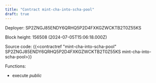 ```yaml
---
title: "Contract mint-cha-into-scha-pool"
draft: true
---
```

Deployer: SP2ZNGJ85ENDY6QRHQ5P2D4FXKGZWCKTB2T0Z55KS


 



Block height: 156508 (2024-07-05T15:06:18.000Z)

Source code: {{<contractref "mint-cha-into-scha-pool" SP2ZNGJ85ENDY6QRHQ5P2D4FXKGZWCKTB2T0Z55KS mint-cha-into-scha-pool>}}

Functions:

* execute _public_
